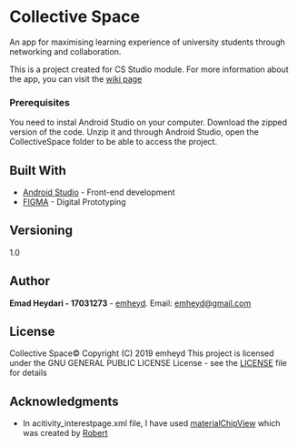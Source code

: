 
# Collective Space

An app for maximising learning experience of university students through networking and collaboration. 

This is a project created for CS Studio module. For more information about the app, you can visit the [wiki page](https://github.com/emheyd/CollectiveSpace/wiki)

### Prerequisites

You need to instal Android Studio on your computer. 
Download the zipped version of the code.
Unzip it and through Android Studio, open the CollectiveSpace folder to be able to access the project.  

## Built With

* [Android Studio](https://developer.android.com/studio) - Front-end development
* [FIGMA](https://www.figma.com/files) - Digital Prototyping

## Versioning

1.0

## Author

**Emad Heydari - 17031273** - [emheyd](https://github.com/emheyd). 
Email: emheyd@gmail.com

## License
Collective Space©  Copyright (C) 2019 emheyd
This project is licensed under the GNU GENERAL PUBLIC LICENSE License - see the [LICENSE](https://github.com/emheyd/CollectiveSpace/blob/master/LICENSE) file for details

## Acknowledgments

* In acitivity_interestpage.xml file, I have used [materialChipView](https://github.com/robertlevonyan/materialChipView) which was created by [Robert](https://github.com/robertlevonyan)


